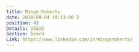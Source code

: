 ```yaml
---
title: Mingo Roberts
date: 2018-09-04 19:13:00 Z
position: 43
Details: USAID
Section: board
Link: https://www.linkedin.com/in/mingoroberts/
---
```


